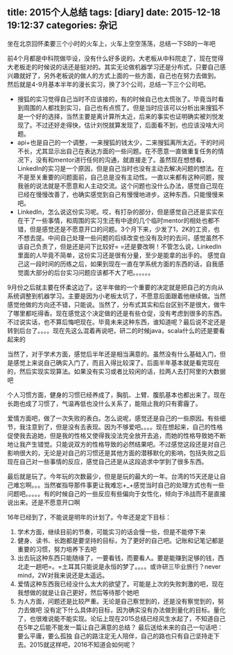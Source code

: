 title: 2015个人总结
tags: [diary]
date: 2015-12-18 19:12:37
categories: 杂记
---
坐在北京回怀柔要三个小时的火车上，火车上空空荡荡，总结一下SB的一年吧
<!--more-->
前4个月都是中科院做毕设，没有什么好多说的。大老板从中科院走了，现在觉得大老板走的时候说的话还是挺对的。其实无论做机器学习还是分布式，只要自己感兴趣就好了，另外老板说的做人的方式上面的一些方面，自己也在努力去做到。
然后就是4-9月基本半年的漫长实习，换了3个公司，总结一下三个公司吧。
- 搜狐的实习觉得自己当时不应该接的，有的时候自己也太慌张了。毕竟当时看到周围的人都找到实习，自己也有点慌了。但是当时应该可以分析出来搜狐不是一个好的选择，当然主要是离计算所太近，后来的事实也证明确实被刘悦发现了。不过还好走得快，估计刘悦就算发现了，后面看不到，也应该没啥大问题。
- api+也是自己的一个调整，一来搜狐的钱太少，二来搜狐离所太近。干的时间不长，尤其显示出自己在表达方面的一些问题。在不愿意一直做重复任务的情况下，没有和mentor进行任何的沟通，就直接走了。虽然现在想想看，LinkedIn的实习是一个原因，但是自己当时也没有主动去解决问题的想法。在不是至关重要的问题面前，自己总是没有主动性。一直以来都有这种问题，按我爸的说法就是不愿意和人主动交流。这个问题也没什么办法，感觉自己现在已经在慢慢改善了，也确实感觉到自己有慢慢地进步。这种东西，只能慢慢来吧。
- LinkedIn，怎么说这份实习呢。哎，有打杂的部分，但是感觉自己还是实实在在干了一些事情，和周围的实习生还有中途的几个临时mentor的相处也都不错，但是感觉还是不愿意开口的问题。3个月下来，少发了1，2K的工资，也不想去提。中间自己处理一些问题的后续改变也没有及时的去问，感觉虽然不该自己负责了，但是还是问下比较好= =还是要改啊！不管怎么说，LinkedIn里面的人毕竟不简单，这份实习还是很有分量，至少是能拿的出手的。
感觉自己这一段时间的历练之后，如果到现在一直在学系统方面的东西的话，自我感觉面大部分的后台实习问题应该都不大了吧。。。。。。

9月份之后就主要在怀柔这边了。这半年做的一个重要的决定就是把自己的方向从系统调整到机器学习。主要是因为小老板太坑了，不愿意后面跟着他继续做。当然感觉他做的方向还不错，只能说。当然了，分布式其实和后台区别不是很大，做牛了哪里都吃得香。现在感觉这个决定做的还是有些仓促，没有考虑到很多的东西。不过说实话，也不算后悔吧现在。毕竟未来这种东西，谁知道呢？最后说不定还是转到后台了。。。。现在先这么混着再说吧，研二的时候java，scala什么的还是要看起来的

当然了，对于学术方面，感觉后半年还是相当满意的。虽然没有什么基础入门，但是感觉上来说自己确实入门了，而且入得比较深了。后面半年基本就是看完现在的，然后实现实现算法。如果没有实习或者比较闲的话，拉两人去打阿里的大数据吧

个人习惯方面，健身的习惯已经养成了，胸肌、上臂、腹肌基本也都出来了。现在长跑也成了习惯了，气温再低也没什么关系了，能阻止我的只有雾霾了。

爱情方面吧，做了一次失败的表白。怎么说呢，感觉还是自己的一些原因。有些细节，我注意到了，但是没有去表现。因为不够爱吧。。。。现在想起来，自己的性格促使我去追她，但是我的性格又使得我没法完全放开去追，而她的性格导致她不断地让我产生错觉。只能说双方的性格导致的必然结果吧。不过感觉这段还是对自己影响很大的，无论是对自己的习惯还是其他方面的潜移默化的影响，包括失败之后现在自己对一些事情的反应，感觉自己还是从这段追求中学到了很多东西。

最后就是玩了。今年玩的次数最少，但是是玩的最大的一年。台湾的15天还是让自己难忘啊。。。当然崔指导那件事更让我难忘+\_+感觉当时自己的处理方式也有一些问题吧。。。。。有的时候自己的一些反应有些偏向于女性化，倾向于冷战而不是直接说出来。还是不愿意开口啊

16年已经到了，不能说是明年的计划了。今年还是定下目标：
1. 学术方面，继续目前的节奏，可能实习的话会慢一些，但是不能停下来
2. 健身、读书、长跑都是要坚持的目标，为了更好的自己吧。记账和记笔记都是重要的习惯，努力培养下去吧
3. 出去玩这种东西只能随缘了，一要看钱，而要看人。要是能赚到足够的钱，西北走一趟吧=。=土耳其只能说是永恒的梦了。。。。或许研三毕业旅行？never mind，2W对我来说还是太遥远。
4. 爱情这种东西我已经没什么太大的欲望了。可能是上次的失败刺激的吧，现在我想做的就是让自己更好，然后等待那个她吧
5. 为人方面，问题还是比较严重。无论是自己察觉到的，还是没有察觉到的，努力去做吧
没有定下什么具体的目标，因为确实没有办法做到量化的目标。量化了，也很难说能不能实现。论坛上现在2015总结已经风生水起了，不知道自己在5年之后能不能发一篇让自己满意的总结？
最后送给未来的自己一句话吧：
要么平庸，要么孤独
自己的路注定无人陪伴，自己的路也只有自己坚持走下去。2015就这样吧，2016不知道会如何呢？
